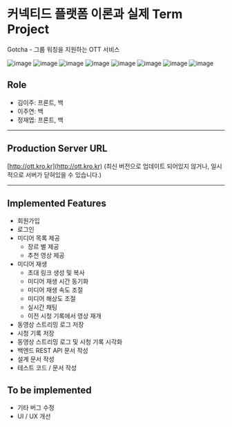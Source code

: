 # 커넥티드 플랫폼 이론과 실제 Term Project

Gotcha - 그룹 워칭을 지원하는 OTT 서비스

![image](https://github.com/user-attachments/assets/b823592f-0982-4532-a36e-433e8eb213c9)
![image](https://github.com/user-attachments/assets/e9063918-bbf7-4033-b6a2-3068d89dc39f)
![image](https://github.com/user-attachments/assets/c3cfd46f-467f-4e2e-9939-cbd3938047b3)
![image](https://github.com/user-attachments/assets/400cfa81-d886-42bf-b0ef-558fdabe4f06)
![image](https://github.com/user-attachments/assets/2a21ccb6-f5b3-48bb-8629-f539c27e9390)
![image](https://github.com/user-attachments/assets/c3ee2f7d-7b78-4b14-80e1-4290cf119194)
![image](https://github.com/user-attachments/assets/377273fa-ed73-4207-b338-e2ba6de971b2)
![image](https://github.com/user-attachments/assets/aabce392-992d-4544-8c58-d07ae42fa5a7)


## Role
- 김이주: 프론트, 백
- 이주연: 백
- 정재엽: 프론트, 백

---

## Production Server URL
[http://ott.kro.kr](http://ott.kro.kr) (최신 버전으로 업데이트 되어있지 않거나, 일시적으로 서버가 닫혀있을 수 있습니다.)

---

## Implemented Features

- 회원가입
- 로그인
- 미디어 목록 제공
    - 장르 별 제공
    - 추천 영상 제공
- 미디어 재생
    - 초대 링크 생성 및 복사
    - 미디어 재생 시간 동기화
    - 미디어 재생 속도 조절
    - 미디어 해상도 조절
    - 실시간 채팅
    - 이전 시청 기록에서 영상 재개
- 동영상 스트리밍 로그 저장
- 시청 기록 저장
- 동영상 스트리밍 로그 및 시청 기록 시각화
- 백엔드 REST API 문서 작성
- 설계 문서 작성
- 테스트 코드 / 문서 작성


## To be implemented

- 기타 버그 수정
- UI / UX 개선







